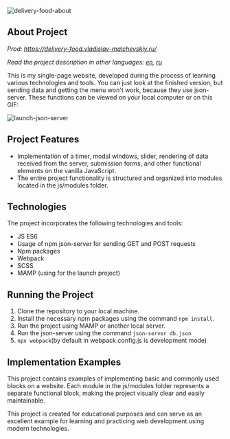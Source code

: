 ![delivery-food-about](https://github.com/user-attachments/assets/5a657b4d-6da6-4f4d-aeae-d7de8bf50fed)

## About Project

_Prod: https://delivery-food.vladislav-malchevskiy.ru/_

_Read the project description in other languages: [en](README.md), [ru](README.ru.md)_

This is my single-page website, developed during the process of learning various technologies and tools.
You can just look at the finished version, but sending data and getting the menu won't work, because they use json-server. These functions can be viewed on your local computer or on this GIF:

![launch-json-server](https://github.com/user-attachments/assets/f703983f-5d75-4b90-8111-bd67b76d26d9)

## Project Features

- Implementation of a timer, modal windows, slider, rendering of data received from the server, submission forms,
  and other functional elements on the vanilla JavaScript.
- The entire project functionality is structured and organized into modules located in the js/modules folder.

## Technologies

The project incorporates the following technologies and tools:

- JS ES6
- Usage of npm json-server for sending GET and POST requests
- Npm packages
- Webpack
- SCSS
- MAMP (using for the launch project)

## Running the Project

1. Clone the repository to your local machine.
2. Install the necessary npm packages using the command `npm install`.
3. Run the project using MAMP or another local server.
4. Run the json-server using the command `json-server db.json`
5. `npx webpack`(by default in webpack.config.js is development mode)

## Implementation Examples

This project contains examples of implementing basic and commonly used blocks on a website. Each module in the js/modules folder represents a separate functional block, making the project visually clear and easily maintainable.

This project is created for educational purposes and can serve as an excellent example for learning and practicing web development using modern technologies.
